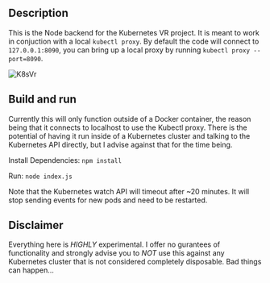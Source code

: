 ## Description

This is the Node backend for the Kubernetes VR project.  It is meant to work in conjuction with a local `kubectl proxy`.  By default the code will connect to `127.0.0.1:8090`, you can bring up a local proxy by running `kubectl proxy --port=8090`.

![K8sVr](http://i.giphy.com/l3vR5ZXdynIPI1uI8.gif)

## Build and run

Currently this will only function outside of a Docker container,  the reason being that it connects to localhost to use the Kubectl proxy.  There is the potential of having it run inside of a Kubernetes cluster and talking to the Kubernetes API directly,  but I advise against that for the time being.

Install Dependencies:
`npm install`

Run:
`node index.js`

Note that the Kubernetes watch API will timeout after ~20 minutes.  It will stop sending events for new pods and need to be restarted.

## Disclaimer

Everything here is *HIGHLY* experimental. I offer no gurantees of functionality and strongly advise you to *NOT* use this against any Kubernetes cluster that is not considered completely disposable. Bad things can happen...
